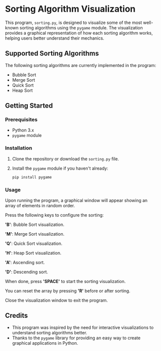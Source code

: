 # Sorting Algorithm Visualization

This program, `sorting.py`, is designed to visualize some of the most well-known sorting algorithms using the `pygame` module. The visualization provides a graphical representation of how each sorting algorithm works, helping users better understand their mechanics.

## Supported Sorting Algorithms

The following sorting algorithms are currently implemented in the program:

- Bubble Sort
- Merge Sort
- Quick Sort
- Heap Sort

## Getting Started

### Prerequisites

- Python 3.x
- `pygame` module

### Installation

1. Clone the repository or download the `sorting.py` file.

2. Install the `pygame` module if you haven't already:

   ```bash
   pip install pygame

### Usage

Upon running the program, a graphical window will appear showing an array of elements in random order.

Press the following keys to configure the sorting:

**'B'**: Bubble Sort visualization.

**'M'**: Merge Sort visualization.

**'Q'**: Quick Sort visualization.

**'H'**: Heap Sort visualization.

**'A'**: Ascending sort.

**'D'**: Descending sort.



When done, press **'SPACE'** to start the sorting visualization. 

You can reset the array by pressing **'R'** before or after sorting.




Close the visualization window to exit the program.

## Credits

- This program was inspired by the need for interactive visualizations to understand sorting algorithms better.
- Thanks to the `pygame` library for providing an easy way to create graphical applications in Python.

